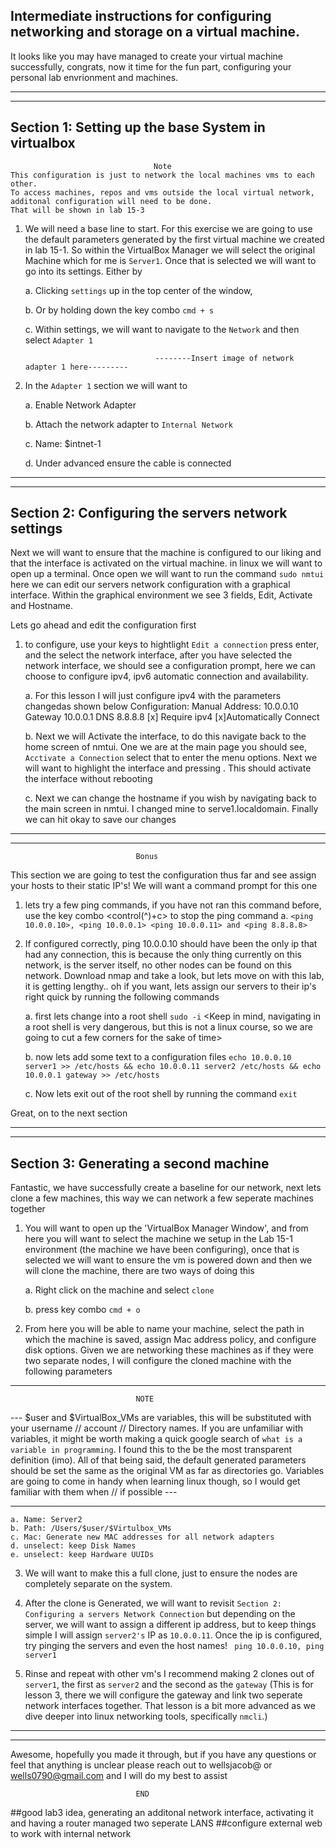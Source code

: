 ## Intermediate instructions for configuring networking and storage on a virtual machine. 

It looks like you may have managed to create your virtual machine successfully, congrats, now it time for the fun part, configuring your personal lab envrionment and machines.

_________________________________________________________________________
_________________________________________________________________________


## Section 1: Setting up the base System in virtualbox

									Note 
	This configuration is just to network the local machines vms to each other. 
	To access machines, repos and vms outside the local virtual network, additonal configuration will need to be done. 
	That will be shown in lab 15-3
	
	
1. We will need a base line to start. For this exercise we are going to use the default parameters generated by the first virtual machine we created in lab 15-1. So within the VirtualBox Manager we will select the original Machine which for me is `Server1`. Once that is selected we will want to go into its settings. Either by 
        
	a. Clicking `settings` up in the top center of the window, 
        
	b. Or by holding down the key combo `cmd + s`
        
	c. Within settings, we will want to navigate to the `Network` and then select `Adapter 1`
	
                                    --------Insert image of network adapter 1 here---------
    
2. In the `Adapter 1` section we will want to

	a. Enable Network Adapter 
	
	b. Attach the network adapter to `Internal Network`
	
	c. Name: $intnet-1
	
	d. Under advanced ensure the cable is connected
            

_________________________________________________________________________
_________________________________________________________________________


## Section 2: Configuring the servers network settings


Next we will want to ensure that the machine is configured to our liking and that the interface is activated on the virtual machine. in linux we will want to open up a terminal. Once open we will want to run the command `sudo nmtui` here we can edit our servers network configuration with a graphical interface. Within the graphical environment we see 3 fields, Edit, Activate and Hostname.

Lets go ahead and edit the configuration first 

1. to configure, use your keys to hightlight `Edit a connection` press enter, and the select the network interface, after you have selected the network interface, we should see a configuration prompt, here we can choose to configure ipv4, ipv6 automatic connection and availability. 

	a. For this lesson I will just configure ipv4 with the parameters changedas shown below 
		Configuration: Manual
		Address: 10.0.0.10
		Gateway 10.0.0.1
		DNS 8.8.8.8
		[x] Require ipv4
		[x]Automatically Connect

	b. Next we will Activate the interface, to do this navigate back to the home screen of nmtui. One we are at the main page you should see, `Acctivate a Connection` select that to enter the menu options. Next we will want to  highlight the interface and pressing <Activate>. This should activate the interface without rebooting

	c. Next we can change the hostname if you wish by navigating back to the main screen in nmtui. I changed mine to serve1.localdomain. Finally we can hit okay to save our changes
    



_________________________________________________________________________
_________________________________________________________________________
							
								Bonus 

This section we are going to test the configuration thus far and see assign your hosts to their static IP's! We will want a command prompt for this one 

1. lets try a few ping commands, if you have not ran this command before, use the key combo <control(^)+c> to stop the ping command
		a. `<ping 10.0.0.10>, <ping 10.0.0.1> <ping 10.0.0.11> and <ping 8.8.8.8>`
	
2. If configured correctly, ping 10.0.0.10 should have been the only ip that had any connection, this is because the only thing currently on this network, is the server itself, no other nodes can be found on this network. Download nmap and take a look, but lets move on with this lab, it is getting lengthy.. oh if you want, lets assign our servers to their ip's right quick by running the following commands
	
	a. first lets change into a root shell `sudo -i` <Keep in mind, navigating in a root shell is very dangerous, but this is not a linux course, so we are going to cut a few corners for the sake of time>
	
	b. now lets add some text to a configuration files `echo 10.0.0.10 server1 >> /etc/hosts && echo 10.0.0.11 server2 /etc/hosts && echo 10.0.0.1 gateway >> /etc/hosts`
	
	c. Now lets exit out of the root shell by running the command `exit`

Great, on to the next section
_________________________________________________________________________
_________________________________________________________________________



## Section 3: Generating a second machine





Fantastic, we have successfully create a baseline for our network, next lets clone a few machines, this way we can network a few seperate machines together 

1. You will want to open up the 'VirtualBox Manager Window', and from here you will want to select the machine we setup in the Lab 15-1 environment (the machine we have been configuring), once that is selected we will want to ensure the vm is powered down and then we will clone the machine, there are two ways of doing this
	
	a. Right click on the machine and select `clone`
	
	b. press key combo `cmd + o`

2. From here you will be able to name your machine, select the path in which the machine is saved, assign Mac address policy, and configure disk options. Given we are networking these machines as if they were two separate nodes, I will configure the cloned machine with the following parameters 
	
_________________________________________________________________________
								NOTE
--- $user and $VirtualBox_VMs are variables, this will be substituted with your username // account // Directory names. If you are unfamiliar with variables, it might be worth making a quick google search of `what is a variable in programming`. I found this to the be the most transparent definition (imo). All of that being said, the default generated parameters should be set the same as the original VM as far as directories go. Variables are going to come in handy when learning linux though, so I would get familiar with them when // if possible ---
_________________________________________________________________________

	a. Name: Server2
	b. Path: /Users/$user/$Virtulbox_VMs
	c. Mac: Generate new MAC addresses for all network adapters
	d. unselect: keep Disk Names
	e. unselect: keep Hardware UUIDs

3. We will want to make this a full clone, just to ensure the nodes are completely separate on the system.

4. After the clone is Generated, we will want to revisit `Section 2: Configuring a servers Network Connection` but depending on the server, we will want to assign a different ip address, but to keep things simple I will assign `server2's` IP as `10.0.0.11`. Once the ip is configured, try pinging the servers and even the host names!
` ping 10.0.0.10, ping server1`

5. Rinse and repeat with other vm's I recommend making 2 clones out of `server1`, the first as `server2` and the second as the `gateway` (This is for lesson 3, there we will configure the gateway and link two seperate network interfaces together. That lesson is a bit more advanced as we dive deeper into linux networking tools, specifically `nmcli`.)
	
_________________________________________________________________________
_________________________________________________________________________



Awesome, hopefully you made it through, but if you have any questions or feel that anything is unclear please reach out to wellsjacob@ or wells0790@gmail.com and I will do my best to assist


								END





##good lab3 idea, generating an additonal network interface, activating it and having a router managed two seperate LANS
##configure external web to work with internal network 
